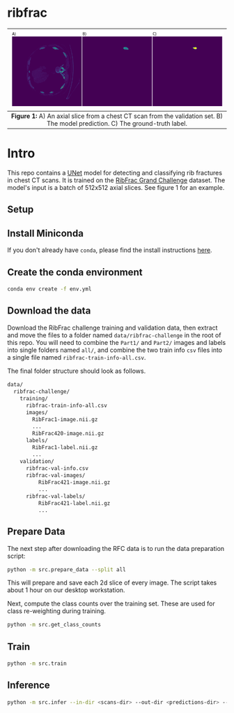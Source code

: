 # ribfrac

|                                      ![example model predictions](./assets//img_pred_label.png)                                       |
| :-----------------------------------------------------------------------------------------------------------------------------------: |
| <b>Figure 1: </b> A) An axial slice from a chest CT scan from the validation set. B) The model prediction. C) The ground-truth label. |

# Intro

This repo contains a [UNet](https://arxiv.org/abs/1505.04597) model for detecting and classifying rib fractures in chest CT scans. It is trained on the [RibFrac Grand Challenge](https://ribfrac.grand-challenge.org/) dataset. The model's input is a batch of 512x512 axial slices. See figure 1 for an example.

## Setup

## Install Miniconda

If you don't already have `conda`, please find the install instructions [here](https://docs.conda.io/projects/conda/en/latest/user-guide/install/index.html#regular-installation).

## Create the conda environment

```bash
conda env create -f env.yml
```

## Download the data

Download the RibFrac challenge training and validation data, then extract and move the files to
a folder named `data/ribfrac-challenge` in the root of this repo. You will need to combine
the `Part1/` and `Part2/` images and labels into single folders named `all/`, and combine the two train info `csv` files
into a single file named `ribfrac-train-info-all.csv`.

The final folder structure should look as follows.

```
data/
  ribfrac-challenge/
    training/
      ribfrac-train-info-all.csv
      images/
        RibFrac1-image.nii.gz
        ...
        RibFrac420-image.nii.gz
      labels/
        RibFrac1-label.nii.gz
        ...
    validation/
      ribfrac-val-info.csv
      ribfrac-val-images/
          RibFrac421-image.nii.gz
          ...
      ribfrac-val-labels/
          RibFrac421-label.nii.gz
          ...
```

## Prepare Data

The next step after downloading the RFC data is to run the data preparation script:

```bash
python -m src.prepare_data --split all
```

This will prepare and save each 2d slice of every image. The script takes about 1 hour on our desktop workstation.

Next, compute the class counts over the training set. These are used for class re-weighting during training.

```bash
python -m src.get_class_counts
```

## Train

```bash
python -m src.train
```

## Inference

```bash
python -m src.infer --in-dir <scans-dir> --out-dir <predictions-dir> --checkpoint <checkpoint-path>
```
